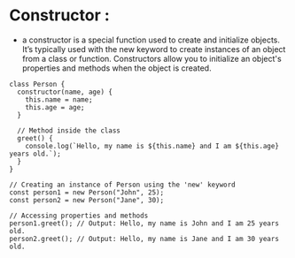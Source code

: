 # Constructor :
- a constructor is a special function used to create and initialize objects. It’s typically used with the new keyword to create instances of an object from a class or function. Constructors allow you to initialize an object's properties and methods when the object is created.
```
class Person {
  constructor(name, age) {
    this.name = name;
    this.age = age;
  }

  // Method inside the class
  greet() {
    console.log(`Hello, my name is ${this.name} and I am ${this.age} years old.`);
  }
}

// Creating an instance of Person using the 'new' keyword
const person1 = new Person("John", 25);
const person2 = new Person("Jane", 30);

// Accessing properties and methods
person1.greet(); // Output: Hello, my name is John and I am 25 years old.
person2.greet(); // Output: Hello, my name is Jane and I am 30 years old.
```